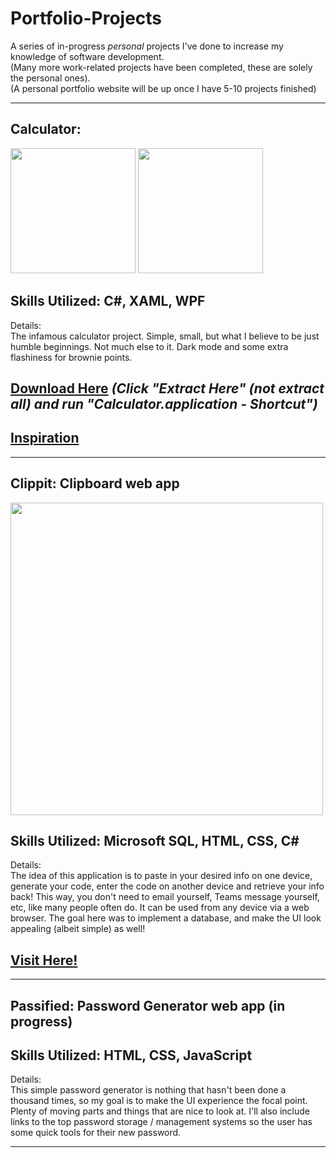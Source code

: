 # Portfolio-Projects   
A series of in-progress _personal_ projects I've done to increase my knowledge of software development.  
(Many more work-related projects have been completed, these are solely the personal ones).  
(A personal portfolio website will be up once I have 5-10 projects finished)
<hr>

## **Calculator**: 
<!DOCTYPE html>
<html lang="en">
  <body>
    <div class="row">
<img src="https://user-images.githubusercontent.com/101738608/197716595-29a3c9fe-ef55-44b0-b27d-e248e2e3325e.png" width="200">
<img src="https://user-images.githubusercontent.com/101738608/197716633-2f36c5f1-4e3f-4595-8715-f136086fa306.png" width="200">
  </div>
  </body>
</html>

## **Skills Utilized: C#, XAML, WPF**  
Details:  
The infamous calculator project. Simple, small, but what I believe to be just humble beginnings. Not much else to it. Dark mode and some extra flashiness for brownie points. 
## **[Download Here](https://github.com/sddiaz/Portfolio-Projects/files/9586536/Portfolio_Calculator.zip)** *(Click "Extract Here" (not extract all) and run "Calculator.application - Shortcut")*   
## **[Inspiration](https://dribbble.com/shots/14709020-Calculator)**

<hr>

## **Clippit**: Clipboard web app  

<img src="https://user-images.githubusercontent.com/101738608/197719421-a2647341-fe8b-4753-b377-5989eec35c6c.png" width="500">


## **Skills Utilized: Microsoft SQL, HTML, CSS, C#**  
Details:   
The idea of this application is to paste in your desired info on one device, generate your code, enter the code on another device and retrieve your info back! This way, you don't need to email yourself, Teams message yourself, etc, like many people often do. It can be used from any device via a web browser. The goal here was to implement a database, and make the UI look appealing (albeit simple) as well!   
## **[Visit Here!](http://clippit.somee.com/)**  
<hr>

## **Passified: Password Generator web app (in progress)**  
## **Skills Utilized: HTML, CSS, JavaScript**  
Details:  
This simple password generator is nothing that hasn't been done a thousand times, so my goal is to make the UI experience the focal point. Plenty of moving parts and things that are nice to look at. I'll also include links to the top password storage / management systems so the user has some quick tools for their new password.   
<hr>


